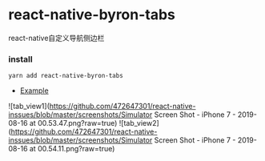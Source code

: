 # react-native-byron-tabs
react-native自定义导航侧边栏

### install
 
```
yarn add react-native-byron-tabs
```

- [Example](https://github.com/472647301/react-native-inssues/blob/master/src/views/Main.ts)

![tab_view1](https://github.com/472647301/react-native-inssues/blob/master/screenshots/Simulator Screen Shot - iPhone 7 - 2019-08-16 at 00.53.47.png?raw=true)
![tab_view2](https://github.com/472647301/react-native-inssues/blob/master/screenshots/Simulator Screen Shot - iPhone 7 - 2019-08-16 at 00.54.11.png?raw=true)
